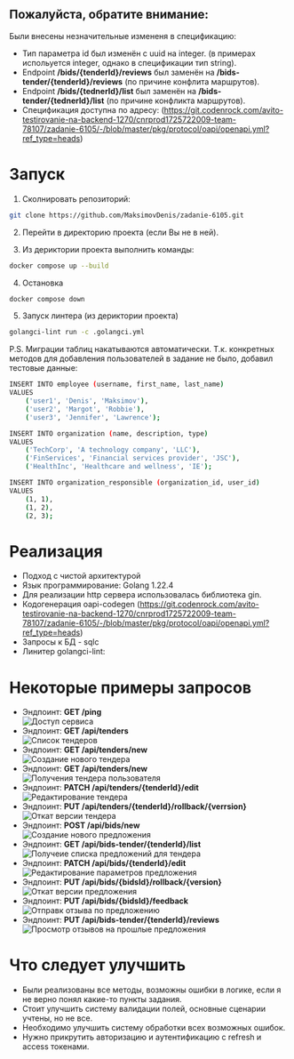 ## Пожалуйста, обратите внимание:
Были внесены незначительные измененя в спецификацию:
 - Тип параметра id был изменён с uuid на integer. (в примерах испольуется integer, однако в спецификации тип string).  
 - Endpoint **/bids/{tenderId}/reviews** был заменён на **/bids-tender/{tenderId}/reviews** (по причине конфлита маршрутов).  
 - Endpoint **/bids/{tednerId}/list** был заменён на **/bids-tender/{tednerId}/list** (по причине конфликта маршрутов).  
 - Спецификация доступна по адресу: (https://git.codenrock.com/avito-testirovanie-na-backend-1270/cnrprod1725722009-team-78107/zadanie-6105/-/blob/master/pkg/protocol/oapi/openapi.yml?ref_type=heads)  


# Запуск  

1. Сколнировать репозиторий:
```bash   
git clone https://github.com/MaksimovDenis/zadanie-6105.git
```
2. Перейти в директорию проекта (если Вы не в ней).  

3. Из дериктории проекта выполнить команды:  
```bash      
docker compose up --build 
```
4. Остановка  
```bash      
docker compose down
```
5. Запуск линтера (из дериктории проекта)
```bash
golangci-lint run -c .golangci.yml
```
P.S. Миграции таблиц накатываются автоматически. Т.к. конкретных методов для добавления пользователей в задание не было, добавил тестовые данные:  
```bash      
INSERT INTO employee (username, first_name, last_name)
VALUES
    ('user1', 'Denis', 'Maksimov'),
    ('user2', 'Margot', 'Robbie'),
    ('user3', 'Jennifer', 'Lawrence');

INSERT INTO organization (name, description, type)
VALUES
    ('TechCorp', 'A technology company', 'LLC'),
    ('FinServices', 'Financial services provider', 'JSC'),
    ('HealthInc', 'Healthcare and wellness', 'IE');

INSERT INTO organization_responsible (organization_id, user_id)
VALUES
    (1, 1),
    (1, 2), 
    (2, 3);
```

# Реализация  
- Подход с чистой архитектурой  
- Язык программирование: Golang 1.22.4  
- Для реализации http сервера использовалась библиотека gin.
- Кодогенерация oapi-codegen (https://git.codenrock.com/avito-testirovanie-na-backend-1270/cnrprod1725722009-team-78107/zadanie-6105/-/blob/master/pkg/protocol/oapi/openapi.yml?ref_type=heads)
- Запросы к БД - sqlc 
- Линитер golangci-lint:  

# Некоторые примеры запросов 
 - Эндпоинт: **GET /ping**  
   ![Доступ сервиса](images/1.png)  
 - Эндпоинт: **GET /api/tenders**  
   ![Список тендеров](images/2.png)  
 - Эндпоинт: **GET /api/tenders/new**  
   ![Создание нового тендера](images/3.png)  
 - Эндпоинт: **GET /api/tenders/new**  
   ![Получения тендера пользователя](images/4.png)  
 - Эндпоинт: **PATCH /api/tenders/{tenderId}/edit**  
   ![Редактирование тендера](images/5.png)  
 - Эндпоинт: **PUT /api/tenders/{tenderId}/rollback/{verrsion}**  
   ![Откат версии тендера](images/6.png)  
 - Эндпоинт: **POST /api/bids/new**    
   ![Создание нового предложения](images/7.png)  
 - Эндпоинт: **GET /api/bids-tender/{tenderId}/list**  
   ![Получеие списка предложений для тендера](images/8.png)   
 - Эндпоинт: **PATCH /api/bids/{tenderId}/edit**   
   ![Редактирование параметров предложения](images/9.png)   
 - Эндпоинт: **PUT /api/bids/{bidsId}/rollback/{version}**   
   ![Откат версии предложения](images/10.png)  
 - Эндпоинт: **PUT /api/bids/{bidsId}/feedback**  
   ![Отправк отзыва по предложению](images/11.png)   
 - Эндпоинт: **PUT /api/bids-tender/{tenderId}/reviews**   
   ![Просмотр отзывов на прошлые предложения](images/12.png) 

# Что следует улучшить  
- Были реализованы все методы, возможны ошибки в логике, если я не верно понял какие-то пункты задания.  
- Стоит улучшить систему валидации полей, основные сценарии учтены, но не все.  
- Необходимо улучшить систему обработки всех возможных ошибок.  
- Нужно прикрутить авторизацию и аутентификацию с refresh и access токенами.   
